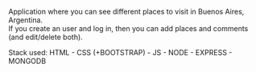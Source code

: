 Application where you can see different places to visit in Buenos Aires, Argentina.  
If you create an user and log in, then you can add places and comments (and edit/delete both).

Stack used: 
HTML - CSS (+BOOTSTRAP) - JS - NODE - EXPRESS - MONGODB
